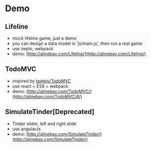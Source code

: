 # Demo


## Lifeline

   - mock lifeline game, just a demo
   - you can design a data model in 'js/main.js', then run a real game
   - use zepto, webpack
   - demo: [http://alinebay.com/Lifeline/](http://alinebay.com/Lifeline/)

## TodoMVC

   - inspired by [tastejs/TodoMVC](http://todomvc.com/examples/react/#/)
   - use react + ES6 + webpack
   - demo: [http://alinebay.com/TodoMVC/](http://alinebay.com/TodoMVC/#/)

## SimulateTinder[Deprecated]
   
   - Tinder slider, left and right slide
   - use angularJs
   - demo: [http://alinebay.com/SimulateTinder/](http://alinebay.com/SimulateTinder/)